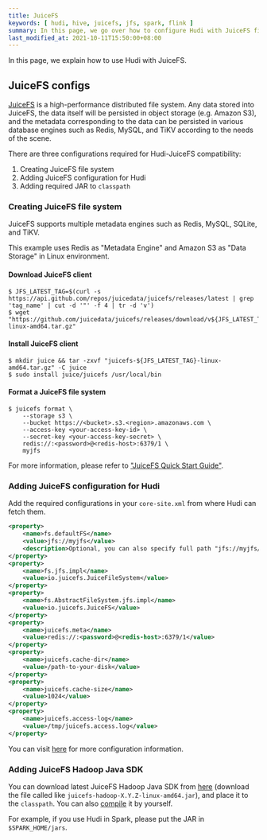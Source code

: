 ```yaml
---
title: JuiceFS
keywords: [ hudi, hive, juicefs, jfs, spark, flink ]
summary: In this page, we go over how to configure Hudi with JuiceFS file system.
last_modified_at: 2021-10-11T15:50:00+08:00
---
```


In this page, we explain how to use Hudi with JuiceFS.

## JuiceFS configs

[JuiceFS](https://github.com/juicedata/juicefs) is a high-performance distributed file system. Any data stored into JuiceFS, the data itself will be persisted in object storage (e.g. Amazon S3), and the metadata corresponding to the data can be persisted in various database engines such as Redis, MySQL, and TiKV according to the needs of the scene.

There are three configurations required for Hudi-JuiceFS compatibility:

1. Creating JuiceFS file system
2. Adding JuiceFS configuration for Hudi
3. Adding required JAR to `classpath`

### Creating JuiceFS file system

JuiceFS supports multiple metadata engines such as Redis, MySQL, SQLite, and TiKV.

This example uses Redis as "Metadata Engine" and Amazon S3 as "Data Storage" in Linux environment.

#### Download JuiceFS client

```shell
$ JFS_LATEST_TAG=$(curl -s https://api.github.com/repos/juicedata/juicefs/releases/latest | grep 'tag_name' | cut -d '"' -f 4 | tr -d 'v')
$ wget "https://github.com/juicedata/juicefs/releases/download/v${JFS_LATEST_TAG}/juicefs-${JFS_LATEST_TAG}-linux-amd64.tar.gz"
```

#### Install JuiceFS client

```shell
$ mkdir juice && tar -zxvf "juicefs-${JFS_LATEST_TAG}-linux-amd64.tar.gz" -C juice
$ sudo install juice/juicefs /usr/local/bin
```

#### Format a JuiceFS file system

```shell
$ juicefs format \
    --storage s3 \
    --bucket https://<bucket>.s3.<region>.amazonaws.com \
    --access-key <your-access-key-id> \
    --secret-key <your-access-key-secret> \
    redis://:<password>@<redis-host>:6379/1 \
    myjfs
```

For more information, please refer to ["JuiceFS Quick Start Guide"](https://github.com/juicedata/juicefs/blob/main/docs/en/quick_start_guide.md).

### Adding JuiceFS configuration for Hudi

Add the required configurations in your `core-site.xml` from where Hudi can fetch them.

```xml
<property>
    <name>fs.defaultFS</name>
    <value>jfs://myjfs</value>
    <description>Optional, you can also specify full path "jfs://myjfs/path-to-dir" with location to use JuiceFS</description>
</property>
<property>
    <name>fs.jfs.impl</name>
    <value>io.juicefs.JuiceFileSystem</value>
</property>
<property>
    <name>fs.AbstractFileSystem.jfs.impl</name>
    <value>io.juicefs.JuiceFS</value>
</property>
<property>
    <name>juicefs.meta</name>
    <value>redis://:<password>@<redis-host>:6379/1</value>
</property>
<property>
    <name>juicefs.cache-dir</name>
    <value>/path-to-your-disk</value>
</property>
<property>
    <name>juicefs.cache-size</name>
    <value>1024</value>
</property>
<property>
    <name>juicefs.access-log</name>
    <value>/tmp/juicefs.access.log</value>
</property>
```

You can visit [here](https://github.com/juicedata/juicefs/blob/main/docs/en/hadoop_java_sdk.md#client-configurations) for more configuration information.

### Adding JuiceFS Hadoop Java SDK

You can download latest JuiceFS Hadoop Java SDK from [here](http://github.com/juicedata/juicefs/releases/latest) (download the file called like `juicefs-hadoop-X.Y.Z-linux-amd64.jar`), and place it to the `classpath`. You can also [compile](https://github.com/juicedata/juicefs/blob/main/docs/en/hadoop_java_sdk.md#client-compilation) it by yourself.

For example, if you use Hudi in Spark, please put the JAR in `$SPARK_HOME/jars`.
